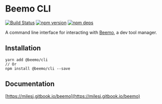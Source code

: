 # Beemo CLI

[![Build Status](https://travis-ci.org/beemojs/beemo.svg?branch=master)](https://travis-ci.org/beemojs/beemo)
[![npm version](https://badge.fury.io/js/%40beemo%2Fcli.svg)](https://www.npmjs.com/package/@beemo/cli)
[![npm deps](https://david-dm.org/beemojs/beemo.svg?path=packages/cli)](https://www.npmjs.com/package/@beemo/cli)

A command line interface for interacting with [Beemo](https://github.com/beemojs/beemo), a dev tool
manager.

## Installation

```
yarn add @beemo/cli
// Or
npm install @beemo/cli --save
```

## Documentation

[https://milesj.gitbook.io/beemo](https://milesj.gitbook.io/beemo)
